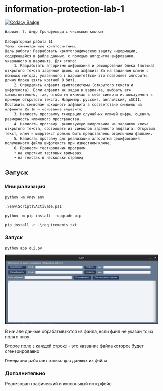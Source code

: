 # information-protection-lab-1

[![Codacy Badge](https://app.codacy.com/project/badge/Grade/be8747779f274a69a713426c2de6456d)](https://www.codacy.com/gh/GnomGad/information-protection-lab-1/dashboard?utm_source=github.com&utm_medium=referral&utm_content=GnomGad/information-protection-lab-1&utm_campaign=Badge_Grade)

```
Вариант 7. Шифр Гронсфельда с числовым ключом

Лабораторная работа №1
Тема: симметричные криптосистемы.
Цель работы: Разработать криптографическую защиту информации, содержащейся в файле данных, с помощью алгоритма шифрования, указанного в варианте. Для этого:
    1. Разработать алгоритмы шифрования и дешифрования блока (потока) открытого текста заданной длины из алфавита Zn на заданном ключе с помощью метода, указанного в варианте(Если это позволяет алгоритм, длину блока взять кратной 8 бит).
    2. Определить алфавит криптосистемы (открытого текста и шифртекста). Если алфавит не задан в варианте, выбрать его самостоятельно, так, чтобы он включал в себя символы используемого в примере открытого текста. Например, русский, английский, ASCII. Поставить символам исходного алфавита в соответствие символы из алфавита Zn (n – основание алфавита).
    3. Написать программу генерации случайных ключей шифра, оценить размерность ключевого пространства.
    4. Написать програму, реализующую шифрование на заданном ключе открытого текста, состоящего из символов заданного алфавита. Открытый текст, ключ и шифртекст должны быть представлены отдельными файлами.
    5. Написать програму для реализации алгоритма дешифрования полученного файла шифртекста при известном ключе.
    6. Провести тестирование программ
    • на коротких тестовых примерах.
    • на текстах в несколько страниц
```

## Запуск

### Инициализация

```ps
python -m vnev env
```
```ps
.\env\Scripts\Activate.ps1
```
```ps
python -m pip install --upgrade pip
```
```ps
pip install -r .\requirements.txt
```


### Запуск
```ps
python app_gui.py
```

<img src="./img/app_gui.png">

В начале данные обрабатываются из файла, если файл не указан то из поля с низу

Второе поле в каждой строке - это название файла которое будет сгенерированно

Генерация работает только для данных из файла


### Дополнительно

Реализован графический и консольный интерфейс